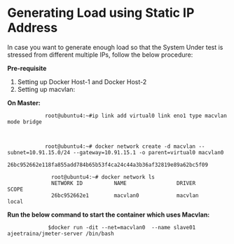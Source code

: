 # Generating Load using Static IP Address

In case you want to generate enough load so that the System Under test is stressed from different multiple IPs, follow the below procedure:

<b> Pre-requisite </b>

1. Setting up Docker Host-1 and Docker Host-2
2. Setting up macvlan:

<b> On Master:</b>

                root@ubuntu4:~#ip link add virtual0 link eno1 type macvlan mode bridge

                
                 
                root@ubuntu4:~# docker network create -d macvlan --subnet=10.91.15.0/24 --gateway=10.91.15.1 -o parent=virtual0 macvlan0
                 26bc952662e118fa855add784b65b53f4ca24c44a3b36af32819e89a62bc5f09
                  
                  root@ubuntu4:~# docker network ls
                  NETWORK ID          NAME                DRIVER              SCOPE
                  26bc952662e1        macvlan0            macvlan             local
    
<b> Run the below command to start the container which uses Macvlan:</b>

                 $docker run -dit --net=macvlan0  --name slave01 ajeetraina/jmeter-server /bin/bash

                  
